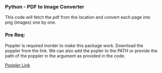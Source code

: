 ### Python - PDF to Image Converter

This code will fetch the pdf from the location and convert each page into png (images) one by one.

### Pre Req:

Poppler is required inorder to make this package work. Download the poppler from the link. We can also add the popler to the PATH or provide the path of the poppler in the argument as provided in the code.


[Poppler Link](https://github.com/oschwartz10612/poppler-windows/releases/tag/v24.02.0-0)